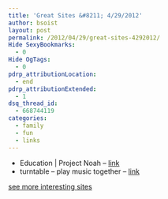 ```yaml
---
title: 'Great Sites &#8211; 4/29/2012'
author: bsoist
layout: post
permalink: /2012/04/29/great-sites-4292012/
Hide SexyBookmarks:
  - 0
Hide OgTags:
  - 0
pdrp_attributionLocation:
  - end
pdrp_attributionExtended:
  - 1
dsq_thread_id:
  - 668744119
categories:
  - family
  - fun
  - links
---
```

  * Education | Project Noah &#8211; [link][1] 
  * turntable &#8211; play music together &#8211; [link][2] 

[see more interesting sites][3]

 [1]: http://www.projectnoah.org/education
 [2]: http://turntable.fm/
 [3]: http://delicious.com/bsoist/s
